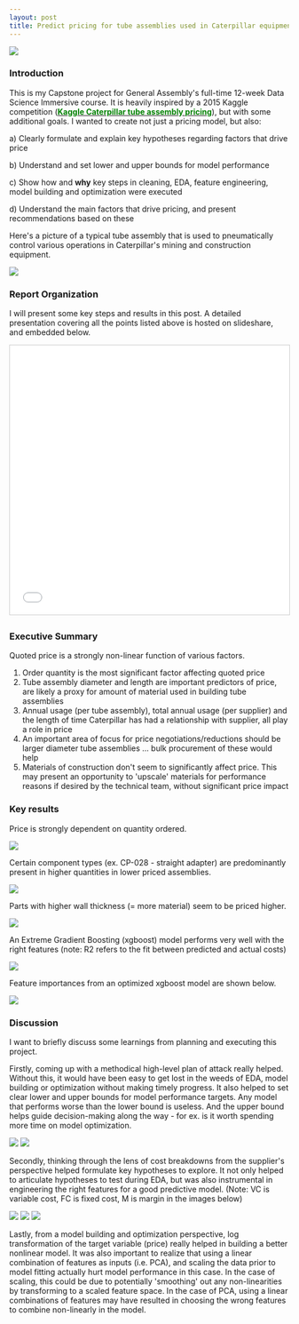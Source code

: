 ```yaml
---
layout: post
title: Predict pricing for tube assemblies used in Caterpillar equipment
---
```


<img src = "../img/dozer2.png">

### Introduction

This is my Capstone project for General Assembly's full-time 12-week Data Science Immersive course. It is heavily inspired by a 2015 Kaggle competition (<a href="https://www.kaggle.com/c/caterpillar-tube-pricing"><font color="008000"><b>Kaggle Caterpillar tube assembly pricing</b></font></a>), but with some additional goals. I wanted to create not just a pricing model, but also:

a) Clearly formulate and explain key hypotheses regarding factors that drive price

b) Understand and set lower and upper bounds for model performance

c) Show how and **why** key steps in cleaning, EDA, feature engineering, model building and optimization were executed

d) Understand the main factors that drive pricing, and present recommendations based on these

Here's a picture of a typical tube assembly that is used to pneumatically control various operations in Caterpillar's mining and construction equipment.

<img src = "../img/tube1.png">

### Report Organization

I will present some key steps and results in this post. A detailed presentation covering all the points listed above is hosted on slideshare, and embedded below.

<iframe src="//www.slideshare.net/slideshow/embed_code/key/8uSORsIg26t0lh" width="595" height="485" frameborder="0" marginwidth="0" marginheight="0" scrolling="no" style="border:1px solid #CCC; border-width:1px; margin-bottom:5px; max-width: 100%;" allowfullscreen> </iframe> <div style="margin-bottom:5px"> <strong> <a href="//www.slideshare.net/KarthikVenkataraman11/kaggle-caterpillar-tube-assembly-pricing" title="Kaggle Caterpillar tube assembly pricing" target="blank"></a> </strong></div>

### Executive Summary

Quoted price is a strongly non-linear function of various factors.
1. Order quantity is the most significant factor affecting quoted price
2. Tube assembly diameter and length are important predictors of price, are likely a proxy for amount of material used in building tube assemblies
3. Annual usage (per tube assembly), total annual usage (per supplier) and the length of time Caterpillar has had a relationship with supplier, all play a role in price
4. An important area of focus for price negotiations/reductions should be larger diameter tube assemblies ... bulk procurement of these would help
5. Materials of construction don't seem to significantly affect price. This may present an opportunity to 'upscale' materials for performance reasons if desired by the technical team, without significant price impact

### Key results

Price is strongly dependent on quantity ordered.

<img src = "../img/qty.png">

Certain component types (ex. CP-028 - straight adapter) are predominantly present in higher quantities in lower priced assemblies.

<img src = "../img/cp28.png">

Parts with higher wall thickness (= more material) seem to be priced higher.

<img src = "../img/wall.png">

An Extreme Gradient Boosting (xgboost) model performs very well with the right features (note: R2 refers to the fit between predicted and actual costs)

<img src = "../img/model_results.svg">

Feature importances from an optimized xgboost model are shown below.

<img src = "../img/xgb_fi.svg">

### Discussion

I want to briefly discuss some learnings from planning and executing this project.

Firstly, coming up with a methodical high-level plan of attack really helped. Without this, it would have been easy to get lost in the weeds of EDA, model building or optimization without making timely progress. It also helped to set clear lower and upper bounds for model performance targets. Any model that performs worse than the lower bound is useless. And the upper bound helps guide decision-making along the way - for ex. is it worth spending more time on model optimization.

<img src = "../img/methodology.svg">

<img src = "../img/bounds.svg">

Secondly, thinking through the lens of cost breakdowns from the supplier's perspective helped formulate key hypotheses to explore. It not only helped to articulate hypotheses to test during EDA, but was also instrumental in engineering the right features for a good predictive model. (Note: VC is variable cost, FC is fixed cost, M is margin in the images below)

<img src = "../img/hypothesis1.svg">

<img src = "../img/hypothesis2.svg">

<img src = "../img/hypothesis3.svg">

Lastly, from a model building and optimization perspective, log transformation of the target variable (price) really helped in building a better nonlinear model. It was also important to realize that using a linear combination of features as inputs (i.e. PCA), and scaling the data prior to model fitting actually hurt model performance in this case. In the case of scaling, this could be due to potentially 'smoothing' out any non-linearities by transforming to a scaled feature space. In the case of PCA, using a linear combinations of features may have resulted in choosing the wrong features to combine non-linearly in the model.
